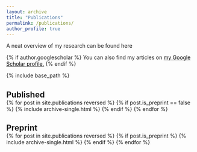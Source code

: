 ```yaml
---
layout: archive
title: "Publications"
permalink: /publications/
author_profile: true
---
```


<style>
  h2{
    margin-bottom: 0px;
  }
  a:link{
    text-decoration: none;
    color: black
  }
  a{text-decoration: none}
  a:hover{text-decoration: none}
  u:hover{text-decoration: none}
</style>

A neat overview of my research can be found [here](/files/Research_Overview.pdf)

{% if author.googlescholar %}
  You can also find my articles on <u><a href="{{author.googlescholar}}">my Google Scholar profile</a>.</u>
{% endif %}

{% include base_path %}

<div>
<h2> Published </h2>
{% for post in site.publications reversed %}
    {% if post.is_preprint == false %}
  {% include archive-single.html %}
  {% endif %}
{% endfor %}
</div>

<div>
<h2> Preprint </h2>
{% for post in site.publications reversed %}
  {% if post.is_preprint %}
  {% include archive-single.html %}
  {% endif %}
{% endfor %}
</div>